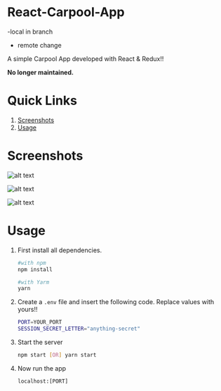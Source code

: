 # React-Carpool-App
-local in branch
- remote change

A simple Carpool App developed with React & Redux!!

**No longer maintained.**

# Quick Links
1. [Screenshots](#screenshots)
2. [Usage](#usage)

# Screenshots

![alt text](https://raw.githubusercontent.com/yTakkar/React-Carpool-App/master/screenshots/Snap%202018-02-28%20at%2014.42.55.png)

![alt text](https://raw.githubusercontent.com/yTakkar/React-Carpool-App/master/screenshots/Snap%202018-02-28%20at%2014.43.08.png)

![alt text](https://raw.githubusercontent.com/yTakkar/React-Carpool-App/master/screenshots/Snap%202018-02-28%20at%2014.43.14.png)

# Usage
1. First install all dependencies.
    ```bash
    #with npm
    npm install

    #with Yarm
    yarn
    ```

2. Create a `.env` file and insert the following code. Replace values with yours!!
    ```bash
    PORT=YOUR_PORT
    SESSION_SECRET_LETTER="anything-secret"
    ```

3. Start the server
    ```bash
    npm start [OR] yarn start
    ```

4. Now run the app
    ```javacript
    localhost:[PORT]
    ```
